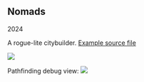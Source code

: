 ## Nomads

2024

A rogue-lite citybuilder.
[Example source file](https://github.com/dmitry-egorov/game_showcase/blob/main/nomads/gameplay.h)

<img src="https://github.com/dmitry-egorov/game_showcase/blob/main/nomads/nomads_1.png" />

Pathfinding debug view:
<img src="https://github.com/dmitry-egorov/game_showcase/blob/main/nomads/nomads_0.png" />
